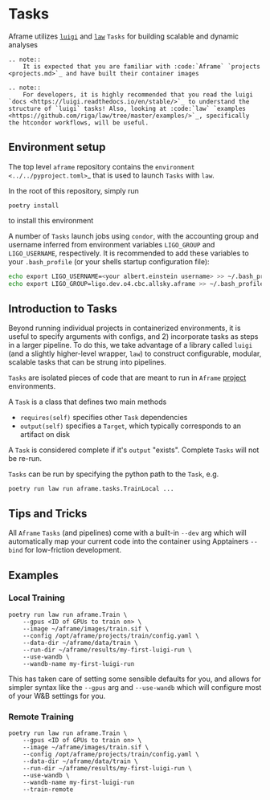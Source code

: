 Tasks
=====
Aframe utilizes [`luigi`](https://github.com/spotify/luigi) and [`law`](https://github.com/riga/law) `Tasks` for building scalable and dynamic analyses

```{eval-rst}
.. note::
    It is expected that you are familiar with :code:`Aframe` `projects <projects.md>`_ and have built their container images
```

```{eval-rst}
.. note:: 
    For developers, it is highly recommended that you read the luigi `docs <https://luigi.readthedocs.io/en/stable/>`_ to understand the structure of `luigi` tasks! Also, looking at :code:`law` `examples <https://github.com/riga/law/tree/master/examples/>`_, specifically the htcondor workflows, will be useful.
```

## Environment setup
The top level `aframe` repository contains the `environment <../../pyproject.toml>`_ that is used to launch `Tasks` with `law`.

In the root of this repository, simply run 

```
poetry install
```

to install this environment


A number of `Tasks` launch jobs using `condor`, with the accounting group and username inferred from environment variables `LIGO_GROUP` and `LIGO_USERNAME`, respectively. It is recommended to add these variables to your `.bash_profile` (or your shells startup configuration file):

```bash
echo export LIGO_USERNAME=<your albert.einstein username> >> ~/.bash_profile
echo export LIGO_GROUP=ligo.dev.o4.cbc.allsky.aframe >> ~/.bash_profile
```
  

## Introduction to Tasks
Beyond running individual projects in containerized environments, it is useful to specify arguments with configs, and 2) incorporate tasks as steps in a larger pipeline. To do this, we take advantage of a library called `luigi` (and a slightly higher-level wrapper, `law`) to construct configurable, modular, scalable tasks that can be strung into pipelines. 


`Tasks` are isolated pieces of code that are meant to run in `Aframe` [project](./projects.md) environments. 

A `Task` is a class that defines two main methods 

- `requires(self)` specifies other `Task` dependencies
- `output(self)` specifies a `Target`, which typically corresponds to an artifact on disk

A `Task` is considered complete if it's `output` "exists". Complete `Tasks` will not be re-run.

`Tasks` can be run by specifying the python path to the `Task`, e.g.

```
poetry run law run aframe.tasks.TrainLocal ...
```

## Tips and Tricks
All `Aframe` `Tasks` (and pipelines) come with a built-in `--dev` arg which will automatically map your current code into the container using Apptainers `--bind` for low-friction development.


## Examples

### Local Training

```
poetry run law run aframe.Train \
    --gpus <ID of GPUs to train on> \
    --image ~/aframe/images/train.sif \
    --config /opt/aframe/projects/train/config.yaml \
    --data-dir ~/aframe/data/train \
    --run-dir ~/aframe/results/my-first-luigi-run \
    --use-wandb \
    --wandb-name my-first-luigi-run
```

This has taken care of setting some sensible defaults for you, and allows for simpler syntax like the `--gpus` arg and `--use-wandb` which will configure most of your W&B settings for you.

### Remote Training

```
poetry run law run aframe.Train \
    --gpus <ID of GPUs to train on> \
    --image ~/aframe/images/train.sif \
    --config /opt/aframe/projects/train/config.yaml \
    --data-dir ~/aframe/data/train \
    --run-dir ~/aframe/results/my-first-luigi-run \
    --use-wandb \
    --wandb-name my-first-luigi-run
    --train-remote
```
